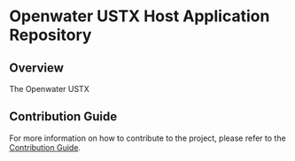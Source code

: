 # Openwater USTX Host Application Repository

## Overview

The Openwater USTX 

## Contribution Guide

For more information on how to contribute to the project, please refer to the [Contribution Guide](CONTRIBUTING.md).